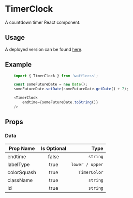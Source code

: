 # TimerClock

A countdown timer React component.

## Usage

A deployed version can be found [here](https://wafflecss-jithinqw.vercel.app/?path=/docs/timer-clock--timer-component-default).

## Example

```javascript
    import { TimerClock } from 'wafflecss';

    const someFutureDate = new Date();
    someFutureDate.setDate(someFutureDate.getDate() + 7);

    <TimerClock
        endtime={someFutureDate.toString()}
    />

```

## Props

### Data

| Prop Name   |Is Optional    |  Type |
|----------|:-------------:|------:|
| endtime |  false | `string` |
| labelType |  true | `lower / upper` |
| colorSquash |  true | `TimerColor` |
| className |  true | `string` |
| id |  true | `string` |